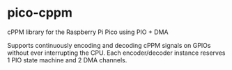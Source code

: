 # pico-cppm
cPPM library for the Raspberry Pi Pico using PIO + DMA

Supports continuously encoding and decoding cPPM signals on GPIOs without ever interrupting the CPU. Each encoder/decoder instance reserves 1 PIO state machine and 2 DMA channels.
